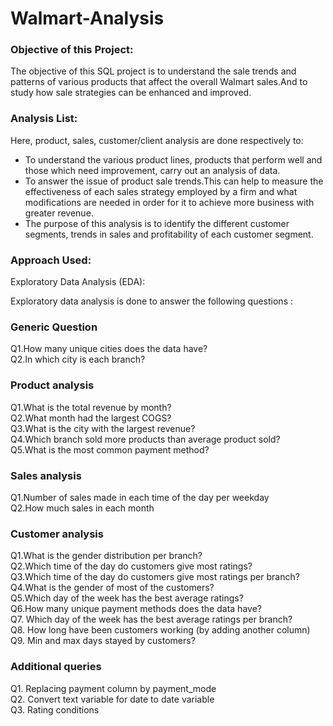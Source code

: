 # Walmart-Analysis

### Objective of this Project:
The objective of this SQL project is to understand the sale trends and patterns of various products that affect the overall Walmart sales.And to study how sale strategies can be enhanced and improved. 

### Analysis List:
Here, product, sales, customer/client analysis are done respectively to:

- To understand the various product lines, products that perform well and those which need improvement, carry out an analysis of data.
- To answer the issue of product sale trends.This can help to measure the effectiveness of each sales strategy employed by a firm and what modifications are needed in order for it to achieve more business with greater revenue.
- The purpose of this analysis is to identify the different customer segments, trends in sales and profitability of each customer segment.

### Approach Used:

Exploratory Data Analysis (EDA):    

Exploratory data analysis is done to answer the following questions :
### Generic Question
Q1.How many unique cities does the data have?   
Q2.In which city is each branch?

### Product analysis
Q1.What is the total revenue by month?  
Q2.What month had the largest COGS?   
Q3.What is the city with the largest revenue?    
Q4.Which branch sold more products than average product sold?   
Q5.What is the most common payment method?  

### Sales analysis
Q1.Number of sales made in each time of the day per weekday   
Q2.How much sales in each month

### Customer analysis
Q1.What is the gender distribution per branch?   
Q2.Which time of the day do customers give most ratings?   
Q3.Which time of the day do customers give most ratings per branch?    
Q4.What is the gender of most of the customers?   
Q5.Which day of the week has the best average ratings?   
Q6.How many unique payment methods does the data have?    
Q7. Which day of the week has the best average ratings per branch?     
Q8. How long have been customers working (by adding another column)    
Q9. Min and max days stayed by customers?

### Additional queries
Q1. Replacing payment column by payment_mode   
Q2. Convert text variable for date to date variable   
Q3. Rating conditions



